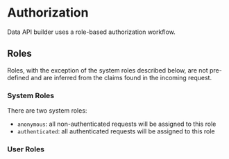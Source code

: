 # Authorization

Data API builder uses a role-based authorization workflow.

## Roles

Roles, with the exception of the system roles described below, are not pre-defined and are inferred from the claims found in the incoming request.

### System Roles

There are two system roles:

- `anonymous`: all non-authenticated requests will be assigned to this role
- `authenticated`: all authenticated requests will be assigned to this role

### User Roles


## 